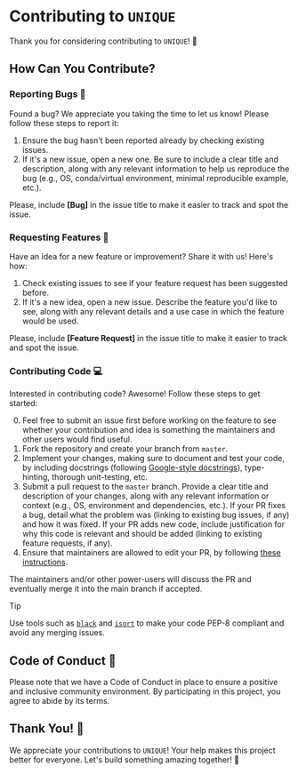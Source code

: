 # Contributing to `UNIQUE`

Thank you for considering contributing to `UNIQUE`! 🎉


## How Can You Contribute?


### Reporting Bugs 🐛

Found a bug? We appreciate you taking the time to let us know! Please follow these steps to report it:

1. Ensure the bug hasn't been reported already by checking existing issues.
2. If it's a new issue, open a new one. Be sure to include a clear title and description, along with any relevant information to help us reproduce the bug (e.g., OS, conda/virtual environment, minimal reproducible example, etc.).

Please, include **[Bug]** in the issue title to make it easier to track and spot the issue.


### Requesting Features 🚀

Have an idea for a new feature or improvement? Share it with us! Here's how:

1. Check existing issues to see if your feature request has been suggested before.
2. If it's a new idea, open a new issue. Describe the feature you'd like to see, along with any relevant details and a use case in which the feature would be used.

Please, include **[Feature Request]** in the issue title to make it easier to track and spot the issue.


### Contributing Code 💻

Interested in contributing code? Awesome! Follow these steps to get started:

0. Feel free to submit an issue first before working on the feature to see whether your contribution and idea is something the maintainers and other users would find useful.
1. Fork the repository and create your branch from `master`.
2. Implement your changes, making sure to document and test your code, by including docstrings (following [Google-style docstrings](https://sphinxcontrib-napoleon.readthedocs.io/en/latest/example_google.html)), type-hinting, thorough unit-testing, etc.
3. Submit a pull request to the `master` branch. Provide a clear title and description of your changes, along with any relevant information or context (e.g., OS, environment and dependencies, etc.). If your PR fixes a bug, detail what the problem was (linking to existing bug issues, if any) and how it was fixed. If your PR adds new code, include justification for why this code is relevant and should be added (linking to existing feature requests, if any).
4. Ensure that maintainers are allowed to edit your PR, by following [these instructions](https://docs.github.com/en/pull-requests/collaborating-with-pull-requests/working-with-forks/allowing-changes-to-a-pull-request-branch-created-from-a-fork).

The maintainers and/or other power-users will discuss the PR and eventually merge it into the main branch if accepted.

> [!TIP]
> Use tools such as [`black`](https://black.readthedocs.io/en/stable/index.html) and [`isort`](https://pycqa.github.io/isort/) to make your code PEP-8 compliant and avoid any merging issues.


## Code of Conduct 🤝

Please note that we have a Code of Conduct in place to ensure a positive and inclusive community environment. By participating in this project, you agree to abide by its terms.


## Thank You! 🙌

We appreciate your contributions to `UNIQUE`! Your help makes this project better for everyone. Let's build something amazing together! 🚀
